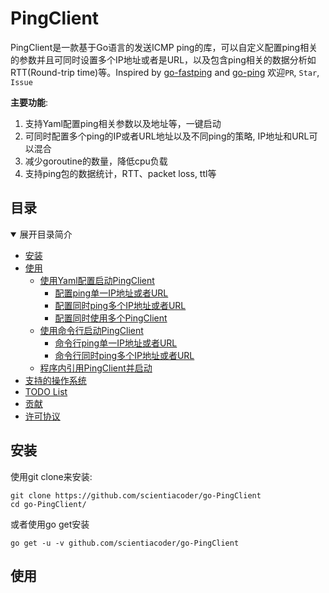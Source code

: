 # PingClient
PingClient是一款基于Go语言的发送ICMP ping的库，可以自定义配置ping相关的参数并且可同时设置多个IP地址或者是URL，以及包含ping相关的数据分析如RTT(Round-trip time)等。Inspired by [go-fastping](https://github.com/tatsushid/go-fastping) and [go-ping](https://github.com/go-ping/ping) 欢迎```PR```, ```Star```, ```Issue```  

**主要功能**:
 1. 支持Yaml配置ping相关参数以及地址等，一键启动
 2. 可同时配置多个ping的IP或者URL地址以及不同ping的策略, IP地址和URL可以混合
 3. 减少goroutine的数量，降低cpu负载
 4. 支持ping包的数据统计，RTT、packet loss, ttl等  
  
## 目录

<details open>
<summary>展开目录简介</summary>  

- [安装](#安装)
- [使用](#使用)
  - [使用Yaml配置启动PingClient](#标题)
    - [配置ping单一IP地址或者URL](#标题)
    - [配置同时ping多个IP地址或者URL](#标题)
    - [配置同时使用多个PingClient](#标题)
  - [使用命令行启动PingClient](#标题)
    - [命令行ping单一IP地址或者URL](#标题)
    - [命令行同时ping多个IP地址或者URL](#标题)
  - [程序内引用PingClient并启动](#标题)
- [支持的操作系统](#定义)
- [TODO List](#定义)
- [贡献](#定义)
- [许可协议](#定义)
</details>  
  
## 安装
使用git clone来安装:
```
git clone https://github.com/scientiacoder/go-PingClient
cd go-PingClient/
```
或者使用go get安装
```
go get -u -v github.com/scientiacoder/go-PingClient
```
  
## 使用

